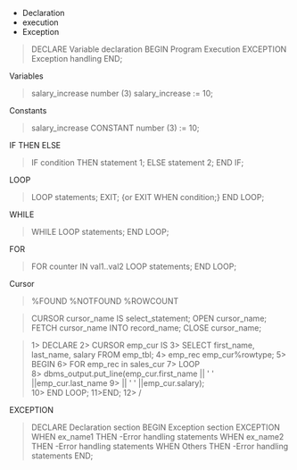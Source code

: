 * Declaration
* execution
* Exception

>DECLARE
     Variable declaration
BEGIN
     Program Execution
EXCEPTION
     Exception handling
END;


Variables
>salary_increase number (3)
salary_increase := 10;

Constants
>salary_increase CONSTANT number (3) := 10;

IF THEN ELSE
>IF condition
THEN
 statement 1;
ELSE
 statement 2;
END IF;

LOOP
>LOOP
   statements;
   EXIT;
   {or EXIT WHEN condition;}
END LOOP;

WHILE
>WHILE <condition>
 LOOP statements;
END LOOP;

FOR
>FOR counter IN val1..val2
  LOOP statements;
END LOOP;

Cursor
>%FOUND
%NOTFOUND
%ROWCOUNT

>CURSOR cursor_name IS select_statement;
OPEN cursor_name;
FETCH cursor_name INTO record_name;
CLOSE cursor_name;

>1> DECLARE
2>  CURSOR emp_cur IS
3>  SELECT first_name, last_name, salary FROM emp_tbl;
4>  emp_rec emp_cur%rowtype;
5> BEGIN
6>  FOR emp_rec in sales_cur
7>  LOOP  
8>  dbms_output.put_line(emp_cur.first_name || ' ' ||emp_cur.last_name
9>    || ' ' ||emp_cur.salary);  
10> END LOOP;
11>END;
12> /

EXCEPTION
>DECLARE
  Declaration section
BEGIN
  Exception section
EXCEPTION
WHEN ex_name1 THEN
   -Error handling statements
WHEN ex_name2 THEN
   -Error handling statements
WHEN Others THEN
  -Error handling statements
END;
